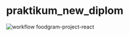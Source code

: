 # praktikum_new_diplom
![workflow foodgram-project-react](https://github.com/SimonKabb/foodgram-project-react/actions/workflows/main.yml/badge.svg)